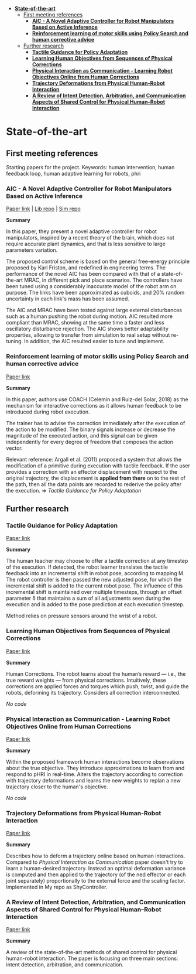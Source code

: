 - [**State-of-the-art**](#state-of-the-art)
  - [First meeting references](#first-meeting-references)
    - [**AIC - A Novel Adaptive Controller for Robot Manipulators Based on Active Inference**](#aic---a-novel-adaptive-controller-for-robot-manipulators-based-on-active-inference)
    - [**Reinforcement learning of motor skills using Policy Search and human corrective advice**](#reinforcement-learning-of-motor-skills-using-policy-search-and-human-corrective-advice)
  - [Further research](#further-research)
    - [**Tactile Guidance for Policy Adaptation**](#tactile-guidance-for-policy-adaptation)
    - [**Learning Human Objectives from Sequences of Physical Corrections**](#learning-human-objectives-from-sequences-of-physical-corrections)
    - [**Physical Interaction as Communication - Learning Robot Objectives Online from Human Corrections**](#physical-interaction-as-communication---learning-robot-objectives-online-from-human-corrections)
    - [**Trajectory Deformations from Physical Human-Robot Interaction**](#trajectory-deformations-from-physical-human-robot-interaction)
    - [**A Review of Intent Detection, Arbitration, and Communication Aspects of Shared Control for Physical Human–Robot Interaction**](#a-review-of-intent-detection-arbitration-and-communication-aspects-of-shared-control-for-physical-humanrobot-interaction)




# **State-of-the-art**

## First meeting references
Starting papers for the project. 
Keywords: human intervention, human feedback loop, human adaptive learning for robots, phri

### **AIC - A Novel Adaptive Controller for Robot Manipulators Based on Active Inference**
[Paper link](https://ieeexplore-ieee-org.libproxy.aalto.fi/document/9000729/media#media) | 
[Lib repo](https://github.com/cpezzato/active_inference)   | 
[Sim repo]( https://github.com/cpezzato/panda_simulation)

**Summary**

In this paper, they present a novel adaptive controller for robot manipulators, inspired by a recent theory of the brain, which does not require accurate plant dynamics, and that is less sensitive to large parameters variation.

The proposed control scheme is based on the general free-energy principle proposed by Karl Friston, and redefined in engineering terms. The performance of the novel AIC has been compared with that of a state-of-the-art MRAC, in different pick and place scenarios. The controllers have been tuned using a considerably inaccurate model of the robot arm on purpose. The links have been approximated as cuboids, and 20% random uncertainty in each link's mass has been assumed.

The AIC and MRAC have been tested against large external disturbances such as a human pushing the robot during motion. AIC resulted more compliant than MRAC, showing at the same time a faster and less oscillatory disturbance rejection. The AIC shows better adaptability properties, allowing to transfer from simulation to real setup without re-tuning. In addition, the AIC resulted easier to tune and implement.


### **Reinforcement learning of motor skills using Policy Search and human corrective advice**
[Paper link](https://journals-sagepub-com.libproxy.aalto.fi/doi/pdf/10.1177/0278364919871998)

**Summary**

In this paper, authors use COACH (Celemin and Ruiz-del Solar, 2018) as the mechanism for interactive corrections as it allows human feedback to be introduced during robot execution.

The trainer has to advise the correction immediately after the execution of the action to be modified. The binary signals increase or decrease the magnitude of the executed action, and this signal can be given independently for every degree of freedom that composes the action vector. 

Relevant reference:  Argall et al. (2011) proposed a system that allows the modification of a primitive during execution with tactile feedback. If the user provides a correction with an effector displacement with respect to the original trajectory, the displacement is **applied from there** on to the rest of the path, then all the data points are recorded to rederive the policy after the execution. => *Tactile Guidance for Policy Adaptation*

## Further research

### **Tactile Guidance for Policy Adaptation** 
[Paper link]()

**Summary**

The human teacher may choose to offer a tactile correction at any timestep of the execution. If detected, the robot learner translates the tactile feedback into an incremental shift in robot pose, according to mapping M. The robot controller is then passed the new adjusted pose, for which the incremental shift is added to the current robot pose. The influence of this incremental shift is maintained over multiple timesteps, through an offset parameter δ that maintains a sum of all adjustments seen during the execution and is added to the pose prediction at each execution timestep.

Method relies on pressure sensors around the wrist of a robot.


### **Learning Human Objectives from Sequences of Physical Corrections**
[Paper link](https://arxiv.org/pdf/1907.03976.pdfhttps://vtechworks.lib.vt.edu/bitstream/handle/10919/108318/li_icra2021.pdf;jsessionid=5573746FD70F44F107B1012A3964DE28?sequence=2)

**Summary**

Human Corrections. The robot learns about the human’s reward — i.e., the true reward weights — from physical corrections. Intuitively, these corrections are applied forces and torques which push, twist, and guide the robots, deforming its trajectory. Considers all correction interconnected. 

*No code*


### **Physical Interaction as Communication - Learning Robot Objectives Online from Human Corrections**
[Paper link](https://vtechworks.lib.vt.edu/bitstream/handle/10919/108316/losey_ijrr2021.pdf?sequence=2)

**Summary**

Within the proposed framework human interactions become observations about the true objective. They introduce approximations to learn from and respond to pHRI in real-time. Alters the trajectory according to correction with trajectory deformations and learns the new weights to replan a new trajectory closer to the human's objective. 

*No code*


### **Trajectory Deformations from Physical Human-Robot Interaction**
[Paper link](https://arxiv.org/pdf/1710.09871.pdf)

**Summary**

Describes how to deform a trajectory online based on human interactions. Compared to *Physical Interaction as Communication* paper doesn't try to learn a human-desired trajectory. Instead an optimal deformation variance is computed and then applied to the trajectory (of the ned effector or each joint separately) proportionally to the external force and the scaling factor. 
Implemented in My repo as ShyController.


### **A Review of Intent Detection, Arbitration, and Communication Aspects of Shared Control for Physical Human–Robot Interaction**
[Paper link](https://asmedigitalcollection.asme.org/appliedmechanicsreviews/article/70/1/010804/443697/A-Review-of-Intent-Detection-Arbitration-and)

**Summary**

A review of the state-of-the-art methods of shared control for physical human-robot interaction. The paper is focusing on three main sections: intent detection, arbitration, and communication. 
